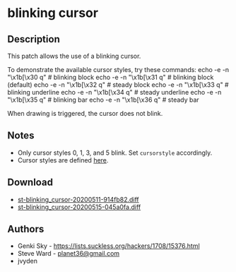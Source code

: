 blinking cursor
===============

Description
-----------
This patch allows the use of a blinking cursor.

To demonstrate the available cursor styles, try these commands:
	echo -e -n "\x1b[\x30 q" # blinking block
	echo -e -n "\x1b[\x31 q" # blinking block (default)
	echo -e -n "\x1b[\x32 q" # steady block
	echo -e -n "\x1b[\x33 q" # blinking underline
	echo -e -n "\x1b[\x34 q" # steady underline
	echo -e -n "\x1b[\x35 q" # blinking bar
	echo -e -n "\x1b[\x36 q" # steady bar

When drawing is triggered, the cursor does not blink.

Notes
-----
* Only cursor styles 0, 1, 3, and 5 blink.  Set `cursorstyle` accordingly.
* Cursor styles are defined [here](https://invisible-island.net/xterm/ctlseqs/ctlseqs.html#h4-Functions-using-CSI-_-ordered-by-the-final-character-lparen-s-rparen:CSI-Ps-SP-q.1D81).

Download
--------
* [st-blinking\_cursor-20200511-914fb82.diff](st-blinking_cursor-20200511-914fb82.diff)
* [st-blinking\_cursor-20200515-045a0fa.diff](st-blinking_cursor-20200515-045a0fa.diff)

Authors
-------
* Genki Sky - <https://lists.suckless.org/hackers/1708/15376.html>
* Steve Ward - <planet36@gmail.com>
* jvyden
